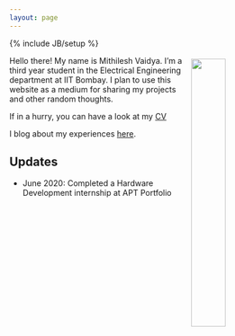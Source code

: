 ```yaml
---
layout: page
---
```

{% include JB/setup %}

<img style="float: right; width: 35%; padding: 5px;" src=" {{site.url}}/img/profile.jpg ">

Hello there! My name is Mithilesh Vaidya. I’m a third year student in the Electrical Engineering department at IIT Bombay. I plan to use this website as a medium for sharing my projects and other random thoughts.

If in a hurry, you can have a look at my [CV]({{site.url}}/cv)

I blog about my experiences [here]({{site.url}}/blog/).

## Updates

<!-- <div style="height:250px;overflow:auto;"> -->
* June 2020: Completed a Hardware Development internship at APT Portfolio
<!-- </div> -->



